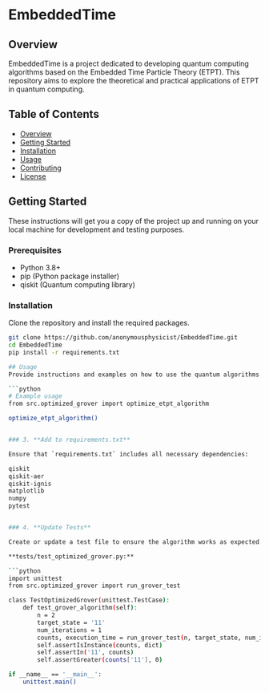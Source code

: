 # EmbeddedTime

## Overview
EmbeddedTime is a project dedicated to developing quantum computing algorithms based on the Embedded Time Particle Theory (ETPT). This repository aims to explore the theoretical and practical applications of ETPT in quantum computing.

## Table of Contents
- [Overview](#overview)
- [Getting Started](#getting-started)
- [Installation](#installation)
- [Usage](#usage)
- [Contributing](#contributing)
- [License](#license)

## Getting Started
These instructions will get you a copy of the project up and running on your local machine for development and testing purposes.

### Prerequisites
- Python 3.8+
- pip (Python package installer)
- qiskit (Quantum computing library)

### Installation
Clone the repository and install the required packages.

```bash
git clone https://github.com/anonymousphysicist/EmbeddedTime.git
cd EmbeddedTime
pip install -r requirements.txt

## Usage
Provide instructions and examples on how to use the quantum algorithms developed in this project.

```python
# Example usage
from src.optimized_grover import optimize_etpt_algorithm

optimize_etpt_algorithm()


### 3. **Add to requirements.txt**

Ensure that `requirements.txt` includes all necessary dependencies:

qiskit
qiskit-aer
qiskit-ignis
matplotlib
numpy
pytest


### 4. **Update Tests**

Create or update a test file to ensure the algorithm works as expected:

**tests/test_optimized_grover.py:**

```python
import unittest
from src.optimized_grover import run_grover_test

class TestOptimizedGrover(unittest.TestCase):
    def test_grover_algorithm(self):
        n = 2
        target_state = '11'
        num_iterations = 1
        counts, execution_time = run_grover_test(n, target_state, num_iterations)
        self.assertIsInstance(counts, dict)
        self.assertIn('11', counts)
        self.assertGreater(counts['11'], 0)

if __name__ == '__main__':
    unittest.main()
